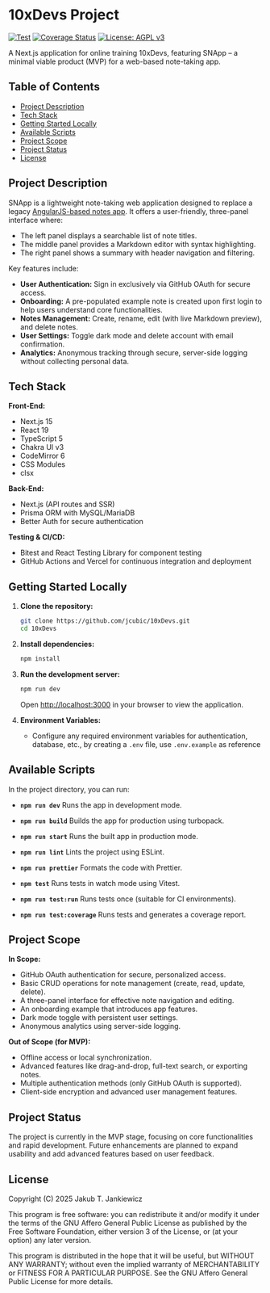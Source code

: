 # 10xDevs Project

[![Test](https://github.com/jcubic/10xDevs/actions/workflows/test.yml/badge.svg?branch=master)](https://github.com/jcubic/10xDevs/actions/workflows/test.yml)
[![Coverage Status](https://coveralls.io/repos/github/jcubic/10xDevs/badge.svg?branch=master)](https://coveralls.io/github/jcubic/10xDevs?branch=master)
[![License: AGPL v3](https://img.shields.io/badge/License-AGPL_v3-blue.svg)](https://www.gnu.org/licenses/agpl-3.0)

A Next.js application for online training 10xDevs, featuring SNApp – a minimal viable product
(MVP) for a web-based note-taking app.

## Table of Contents

- [Project Description](#project-description)
- [Tech Stack](#tech-stack)
- [Getting Started Locally](#getting-started-locally)
- [Available Scripts](#available-scripts)
- [Project Scope](#project-scope)
- [Project Status](#project-status)
- [License](#license)

## Project Description

SNApp is a lightweight note-taking web application designed to replace a legacy [AngularJS-based
notes app](https://github.com/SNApp-notes/web-legacy). It offers a user-friendly, three-panel
interface where:

- The left panel displays a searchable list of note titles.
- The middle panel provides a Markdown editor with syntax highlighting.
- The right panel shows a summary with header navigation and filtering.

Key features include:

- **User Authentication:** Sign in exclusively via GitHub OAuth for secure access.
- **Onboarding:** A pre-populated example note is created upon first login to help users understand
  core functionalities.
- **Notes Management:** Create, rename, edit (with live Markdown preview), and delete notes.
- **User Settings:** Toggle dark mode and delete account with email confirmation.
- **Analytics:** Anonymous tracking through secure, server-side logging without collecting personal
  data.

## Tech Stack

**Front-End:**

- Next.js 15
- React 19
- TypeScript 5
- Chakra UI v3
- CodeMirror 6
- CSS Modules
- clsx

**Back-End:**

- Next.js (API routes and SSR)
- Prisma ORM with MySQL/MariaDB
- Better Auth for secure authentication

**Testing & CI/CD:**

- Bitest and React Testing Library for component testing
- GitHub Actions and Vercel for continuous integration and deployment

## Getting Started Locally

1. **Clone the repository:**

   ```bash
   git clone https://github.com/jcubic/10xDevs.git
   cd 10xDevs
   ```

2. **Install dependencies:**

   ```bash
   npm install
   ```

3. **Run the development server:**

   ```bash
   npm run dev
   ```

   Open [http://localhost:3000](http://localhost:3000) in your browser to view the application.

4. **Environment Variables:**
   - Configure any required environment variables for authentication, database, etc., by creating a
     `.env` file, use `.env.example` as reference

## Available Scripts

In the project directory, you can run:

- **`npm run dev`**
  Runs the app in development mode.

- **`npm run build`**
  Builds the app for production using turbopack.

- **`npm run start`**
  Runs the built app in production mode.

- **`npm run lint`**
  Lints the project using ESLint.

- **`npm run prettier`**
  Formats the code with Prettier.

- **`npm test`**
  Runs tests in watch mode using Vitest.

- **`npm run test:run`**
  Runs tests once (suitable for CI environments).

- **`npm run test:coverage`**
  Runs tests and generates a coverage report.

## Project Scope

**In Scope:**

- GitHub OAuth authentication for secure, personalized access.
- Basic CRUD operations for note management (create, read, update, delete).
- A three-panel interface for effective note navigation and editing.
- An onboarding example that introduces app features.
- Dark mode toggle with persistent user settings.
- Anonymous analytics using server-side logging.

**Out of Scope (for MVP):**

- Offline access or local synchronization.
- Advanced features like drag-and-drop, full-text search, or exporting notes.
- Multiple authentication methods (only GitHub OAuth is supported).
- Client-side encryption and advanced user management features.

## Project Status

The project is currently in the MVP stage, focusing on core functionalities and rapid
development. Future enhancements are planned to expand usability and add advanced features based on
user feedback.

## License

Copyright (C) 2025 Jakub T. Jankiewicz

This program is free software: you can redistribute it and/or modify it under the terms of the GNU Affero General Public License as published by the Free Software Foundation, either version 3 of the License, or (at your option) any later version.

This program is distributed in the hope that it will be useful, but WITHOUT ANY WARRANTY; without even the implied warranty of MERCHANTABILITY or FITNESS FOR A PARTICULAR PURPOSE. See the GNU Affero General Public License for more details.
